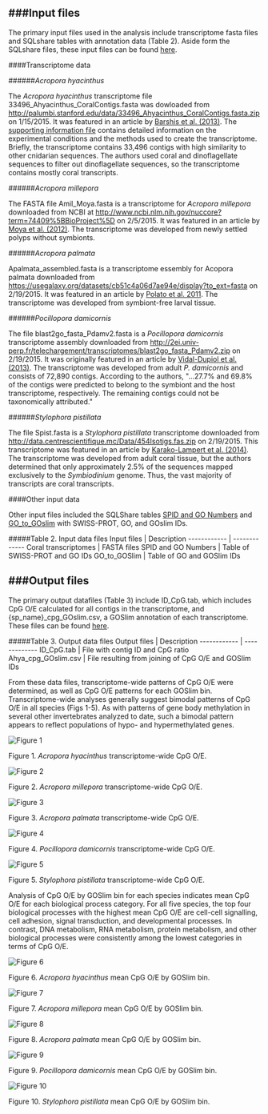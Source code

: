 ###Input files
---

The primary input files used in the analysis include transcriptome fasta files and SQLshare tables with annotation data (Table 2). Aside form the SQLshare files, these input files can be found [here](https://github.com/jldimond/fish546-2015/tree/master/Data). 

####Transcriptome data

######*Acropora hyacinthus*

The *Acropora hyacinthus* transcriptome file 33496_Ahyacinthus_CoralContigs.fasta was dowloaded from http://palumbi.stanford.edu/data/33496_Ahyacinthus_CoralContigs.fasta.zip on 1/15/2015. It was featured in an article by [Barshis et al. (2013)](http://www.pnas.org/content/110/4/1387.abstract). The [supporting information file](http://www.pnas.org/content/suppl/2013/01/02/1210224110.DCSupplemental/pnas.201210224SI.pdf) contains detailed information on the experimental conditions and the methods used to create the transcriptome. Briefly, the transcriptome contains 33,496 contigs with high similarity to other cnidarian sequences. The authors used coral and dinoflagellate sequences to filter out dinoflagellate sequences, so the transcriptome contains mostly coral transcripts.

######*Acropora millepora*

The FASTA file Amil_Moya.fasta is a transcriptome for *Acropora millepora* downloaded from NCBI at http://www.ncbi.nlm.nih.gov/nuccore?term=74409%5BBioProject%5D on 2/5/2015. It was featured in an article by [Moya et al. (2012)](http://onlinelibrary.wiley.com/doi/10.1111/j.1365-294X.2012.05554.x/full). The transcriptome was developed from newly settled polyps without symbionts.

######*Acropora palmata*

Apalmata_assembled.fasta is a transcriptome essembly for Acopora palmata downloaded from https://usegalaxy.org/datasets/cb51c4a06d7ae94e/display?to_ext=fasta on 2/19/2015. It was featured in an article by [Polato et al. 2011](http://journals.plos.org/plosone/article?id=10.1371/journal.pone.0028634). The transcriptome was developed from symbiont-free larval tissue.

######*Pocillopora damicornis*

The file blast2go_fasta_Pdamv2.fasta is a *Pocillopora damicornis* transcriptome assembly downloaded from http://2ei.univ-perp.fr/telechargement/transcriptomes/blast2go_fasta_Pdamv2.zip on 2/19/2015. It was originally featured in an article by [Vidal-Dupiol et al. (2013)](http://journals.plos.org/plosone/article?id=10.1371/journal.pone.0058652). The transcriptome was developed from adult *P. damicornis* and consists of 72,890 contigs. According to the authors, "...27.7% and 69.8% of the contigs were predicted to belong to the symbiont and the host transcriptome, respectively. The remaining contigs could not be taxonomically attributed." 

######*Stylophora pistillata*

The file Spist.fasta is a *Stylophora pistillata* transcriptome downloaded from http://data.centrescientifique.mc/Data/454Isotigs.fas.zip on 2/19/2015. This transcriptome was featured in an article by [Karako-Lampert et al. (2014)](http://journals.plos.org/plosone/article?id=10.1371/journal.pone.0088615). The transcriptome was developed from adult coral tissue, but the authors determined that only approximately 2.5% of the sequences mapped exclusively to the *Symbiodinium* genome. Thus, the vast majority of transcripts are coral transcripts.

####Other input data

Other input files included the SQLShare tables [SPID and GO Numbers](https://sqlshare.escience.washington.edu/sqlshare/#s=query/sr320@washington.edu/SPID%20and%20GO%20Numbers) and [GO_to_GOslim](https://sqlshare.escience.washington.edu/sqlshare/#s=query/sr320%40washington.edu/GO_to_GOslim) with SWISS-PROT, GO, and GOslim IDs. 

#####Table 2. Input data files 
Input files | Description
------------ | -------------
Coral transcriptomes | FASTA files
SPID and GO Numbers | Table of SWISS-PROT and GO IDs
GO_to_GOSlim | Table of GO and GOSlim IDs

###Output files
---

The primary output datafiles (Table 3) include ID_CpG.tab, which includes CpG O/E calculated for all contigs in the transcriptome, and {sp_name}_cpg_GOslim.csv, a GOSlim annotation of each transcriptome. These files can be found [here](https://github.com/jldimond/fish546-2015/tree/master/Analyses).

#####Table 3. Output data files
Output files | Description
------------ | -------------
ID_CpG.tab | File with contig ID and CpG ratio
Ahya_cpg_GOslim.csv | File resulting from joining of CpG O/E and GOSlim IDs

From these data files, transcriptome-wide patterns of CpG O/E were determined, as well as CpG O/E patterns for each GOSlim bin. Transcriptome-wide analyses generally suggest bimodal patterns of CpG O/E in all species (Figs 1-5). As with patterns of gene body methylation in several other invertebrates analyzed to date, such a bimodal pattern appears to reflect populations of hypo- and hypermethylated genes.

![Figure 1](https://github.com/jldimond/fish546-2015/blob/master/images/Ahya_density.png?raw=true) 

Figure 1. *Acropora hyacinthus* transcriptome-wide CpG O/E.

![Figure 2](https://github.com/jldimond/fish546-2015/blob/master/images/Amil_density.png?raw=true) 

Figure 2. *Acropora millepora* transcriptome-wide CpG O/E.

![Figure 3](https://github.com/jldimond/fish546-2015/blob/master/images/Apalm_density.png?raw=true) 

Figure 3. *Acropora palmata* transcriptome-wide CpG O/E.

![Figure 4](https://github.com/jldimond/fish546-2015/blob/master/images/Pdam_density.png?raw=true) 

Figure 4. *Pocillopora damicornis* transcriptome-wide CpG O/E.

![Figure 5](https://github.com/jldimond/fish546-2015/blob/master/images/Spist_density.png?raw=true) 

Figure 5. *Stylophora pistillata* transcriptome-wide CpG O/E.

Analysis of CpG O/E by GOSlim bin for each species indicates mean CpG O/E for each biological process category. For all five species, the top four biological processes with the highest mean CpG O/E are cell-cell signalling, cell adhesion, signal transduction, and developmental processes. In contrast, DNA metabolism, RNA metabolism, protein metabolism, and other biological processes were consistently among the lowest categories in terms of CpG O/E.

![Figure 6](https://github.com/jldimond/fish546-2015/blob/master/images/Ahya_bar.png?raw=true) 

Figure 6. *Acropora hyacinthus* mean CpG O/E by GOSlim bin.

![Figure 7](https://github.com/jldimond/fish546-2015/blob/master/images/Amil_bar.png?raw=true) 

Figure 7. *Acropora millepora* mean CpG O/E by GOSlim bin.

![Figure 8](https://github.com/jldimond/fish546-2015/blob/master/images/Apalm_bar.png?raw=true) 

Figure 8. *Acropora palmata* mean CpG O/E by GOSlim bin.

![Figure 9](https://github.com/jldimond/fish546-2015/blob/master/images/Pdam_bar.png?raw=true) 

Figure 9. *Pocillopora damicornis* mean CpG O/E by GOSlim bin.

![Figure 10](https://github.com/jldimond/fish546-2015/blob/master/images/Spist_bar.png?raw=true) 

Figure 10. *Stylophora pistillata* mean CpG O/E by GOSlim bin.
